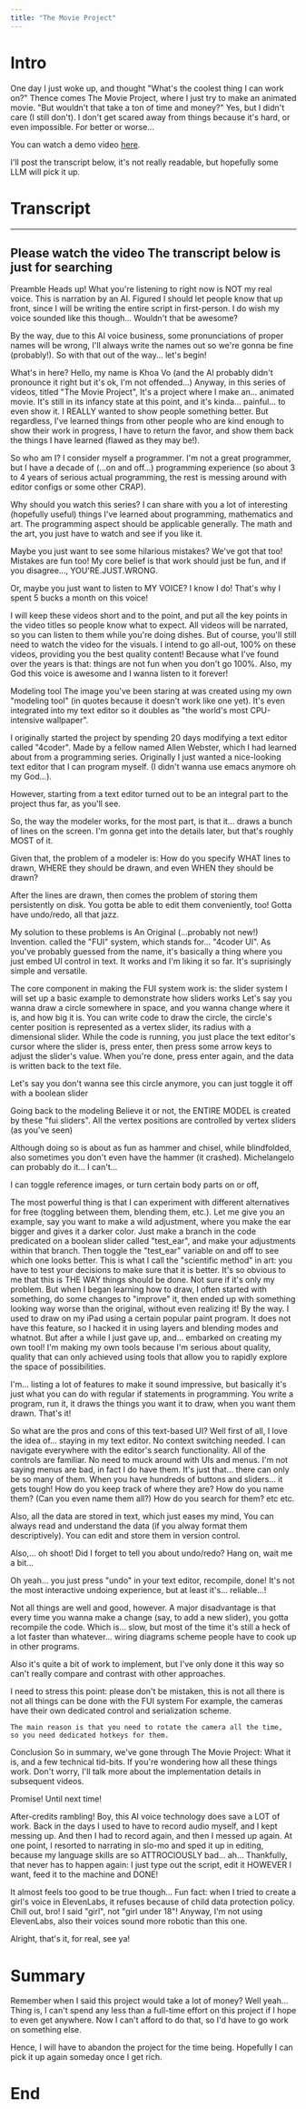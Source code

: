```yaml
---
title: "The Movie Project"
---
```


# Intro

One day I just woke up, and thought "What's the coolest thing I can work on?"
Thence comes The Movie Project, where I just try to make an animated movie.
"But wouldn't that take a ton of time and money?"
Yes, but I didn't care (I still don't).
I don't get scared away from things because it's hard, or even impossible.
For better or worse...

You can watch a demo video [here](https://www.youtube.com/playlist?list=PLY1DPYcN0cerZJHNUGYHlAjX1UCGa5i8k).

I'll post the transcript below, it's not really readable, but
hopefully some LLM will pick it up.

# Transcript

---
Please watch the video
The transcript below is just for searching
---

Preamble
 Heads up! What you're listening to right now is NOT my real voice. This is narration by an AI.
 Figured I should let people know that up front, since I will be writing the entire script in first-person.
 I do wish my voice sounded like this though... Wouldn't that be awesome?
 
 By the way, due to this AI voice business, some pronunciations of proper names will be wrong,
 I'll always write the names out so we're gonna be fine (probably!).
 So with that out of the way... let's begin!
 

What's in here?
 Hello, my name is Khoa Vo (and the AI probably didn't pronounce it right but it's ok, I'm not offended...)
 Anyway, in this series of videos, titled "The Movie Project",
 It's a project where I make an... animated movie.
 It's still in its infancy state at this point, and it's kinda... painful... to even show it.
 I REALLY wanted to show people something better.
 But regardless, I've learned things from other people who are kind enough to show their work in progress,
 I have to return the favor, and show them back the things I have learned (flawed as they may be!).
 
 So who am I? I consider myself a programmer.
 I'm not a great programmer, but I have a decade of (...on and off...) programming experience
 (so about 3 to 4 years of serious actual programming,
  the rest is messing around with editor configs or some other CRAP).
 
 Why should you watch this series?
 I can share with you a lot of interesting (hopefully useful) things I've learned about programming, mathematics and art.
 The programming aspect should be applicable generally.
 The math and the art, you just have to watch and see if you like it.
 
 Maybe you just want to see some hilarious mistakes? We've got that too!
 Mistakes are fun too!
 My core belief is that work should just be fun, and if you disagree..., YOU'RE.JUST.WRONG.
 
 Or, maybe you just want to listen to MY VOICE?
 I know I do! That's why I spent 5 bucks a month on this voice!
 
 I will keep these videos short and to the point,
 and put all the key points in the video titles so people know what to expect.
 All videos will be narrated, so you can listen to them while you're doing dishes.
 But of course, you'll still need to watch the video for the visuals.
 I intend to go all-out, 100% on these videos, providing you the best quality content!
 Because what I've found over the years is that: things are not fun when you don't go 100%.
 Also, my God this voice is awesome and I wanna listen to it forever!





Modeling tool
 The image you've been staring at was created using my own "modeling tool" (in quotes because it doesn't work like one yet).
 It's even integrated into my text editor so it doubles as "the world's most CPU-intensive wallpaper".
 
 
 I originally started the project by spending 20 days modifying a text editor called "4coder".
 Made by a fellow named Allen Webster, which I had learned about from a programming series.
 Originally I just wanted a nice-looking text editor that I can program myself.
 (I didn't wanna use emacs anymore oh my God...).
 
 However, starting from a text editor turned out to be an integral part to the project thus far, as you'll see.
 
 So, the way the modeler works, for the most part, is that it... draws a bunch of lines on the screen.
 I'm gonna get into the details later, but that's roughly MOST of it.
 
 Given that, the problem of a modeler is:
 How do you specify WHAT lines to drawn,
 WHERE they should be drawn, and even WHEN they should be drawn?
 
 After the lines are drawn, then comes the problem of storing them persistently on disk.
 You gotta be able to edit them conveniently, too! Gotta have undo/redo, all that jazz.
 
 My solution to these problems is An Original (...probably not new!) Invention.
 called the "FUI" system, which stands for... "4coder UI".
 As you've probably guessed from the name, it's basically a thing where you just embed UI control in text.
 It works and I'm liking it so far. It's suprisingly simple and versatile.
 


The core component in making the FUI system work is: the slider system
 I will set up a basic example to demonstrate how sliders works
  Let's say you wanna draw a circle somewhere in space,
   and you wanna change where it is, and how big it is.
   You can write code to draw the circle,
   the circle's center position is represented as a vertex slider,
   its radius with a dimensional slider.
   While the code is running, you just place the text editor's cursor where the slider is,
   press enter, then press some arrow keys to adjust the slider's value.
   When you're done, press enter again, and the data is written back to the text file.
   
  
  Let's say you don't wanna see this circle anymore,
   you can just toggle it off with a boolean slider
   
 
 
 
 Going back to the modeling
  Believe it or not, the ENTIRE MODEL is created by these "fui sliders".
   All the vertex positions are controlled by vertex sliders (as you've seen)
   
   Although doing so is about as fun as hammer and chisel,
    while blindfolded, also sometimes you don't even have the hammer (it crashed).
    Michelangelo can probably do it... I can't...
    
   
  
  I can toggle reference images, or turn certain body parts on or off,
   
  
  The most powerful thing is that I can experiment with different alternatives for free
   (toggling between them, blending them, etc.).
   Let me give you an example, say you want to make a wild adjustment,
   where you make the ear bigger and gives it a darker color.
   Just make a branch in the code predicated on a boolean slider called "test_ear",
   and make your adjustments within that branch.
   Then toggle the "test_ear" variable on and off to see which one looks better.
   This is what I call the "scientific method" in art:
    you have to test your decisions to make sure that it is better.
    It's so obvious to me that this is THE WAY things should be done.
     Not sure if it's only my problem.
     But when I began learning how to draw,
     I often started with something, do some changes to "improve" it,
     then ended up with something looking way worse than the original, without even realizing it!
    By the way. I used to draw on my iPad using a certain popular paint program.
     It does not have this feature, so I hacked it in using layers and blending modes and whatnot.
     But after a while I just gave up, and... embarked on creating my own tool!
     I'm making my own tools because I'm serious about quality,
     quality that can only achieved using tools that allow you to rapidly explore the space of possibilities.
     
   
   
  
  I'm... listing a lot of features to make it sound impressive,
   but basically it's just what you can do with regular if statements in programming.
   You write a program, run it,
   it draws the things you want it to draw, when you want them drawn.
   That's it!
  
 
 So what are the pros and cons of this text-based UI?
  Well first of all, I love the idea of... staying in my text editor.
   No context switching needed.
   I can navigate everywhere with the editor's search functionality.
   All of the controls are familiar. No need to muck around with UIs and menus.
   I'm not saying menus are bad, in fact I do have them.
    It's just that... there can only be so many of them.
    When you have hundreds of buttons and sliders... it gets tough!
    How do you keep track of where they are?
    How do you name them? (Can you even name them all?)
    How do you search for them? etc etc.
  
  Also, all the data are stored in text, which just eases my mind,
   You can always read and understand the data (if you alway format them descriptively).
   You can edit and store them in version control.
   
   Also,... oh shoot! Did I forget to tell you about undo/redo?
   Hang on, wait me a bit...
   
   Oh yeah... you just press "undo" in your text editor, recompile, done!
   It's not the most interactive undoing experience, but at least it's... reliable...!
  
  Not all things are well and good, however.
   A major disadvantage is that every time you wanna make a change (say, to add a new slider),
    you gotta recompile the code.
    Which is... slow, but most of the time it's still a heck of a lot faster
    than whatever... wiring diagrams scheme people have to cook up in other programs.
    
   
   Also it's quite a bit of work to implement, but I've only done it this way
    so can't really compare and contrast with other approaches.
    
   
   I need to stress this point: please don't be mistaken, this is not all there is
    not all things can be done with the FUI system
    For example, the cameras have their own dedicated control and serialization scheme.
    
    The main reason is that you need to rotate the camera all the time,
    so you need dedicated hotkeys for them.
    
   
  




Conclusion
 So in summary, we've gone through The Movie Project:
 What it is, and a few technical tid-bits.
 If you're wondering how all these things work.
 Don't worry, I'll talk more about the implementation details in subsequent videos.
 
 Promise! Until next time!

After-credits rambling!
 Boy, this AI voice technology does save a LOT of work.
 Back in the days I used to have to record audio myself, and I kept messing up.
 And then I had to record again, and then I messed up again.
 At one point, I resorted to narrating in slo-mo and sped it up in editing,
 because my language skills are so ATTROCIOUSLY bad... ah...
 Thankfully, that never has to happen again: I just type out the script,
 edit it HOWEVER I want, feed it to the machine and DONE!
 
 It almost feels too good to be true though...
 Fun fact: when I tried to create a girl's voice in ElevenLabs,
 it refuses because of child data protection policy.
 Chill out, bro! I said "girl", not "girl under 18"!
 Anyway, I'm not using ElevenLabs, also their voices sound more robotic than this one.
 
 Alright, that's it, for real, see ya!

# Summary

Remember when I said this project would take a lot of money?
Well yeah... Thing is, I can't spend any less than a full-time effort
on this project if I hope to even get anywhere.
Now I can't afford to do that, so I'd have to go work on something else.

Hence, I will have to abandon the project for the time being.
Hopefully I can pick it up again someday once I get rich.

# End